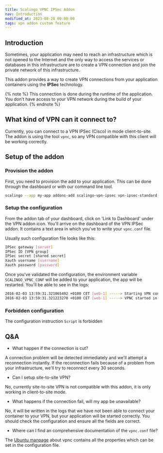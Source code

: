 ```yaml
---
title: Scalingo VPNC IPSec Addon
nav: Introduction
modified_at: 2023-08-28 00:00:00
tags: vpn addon custom feature
---
```


## Introduction

Sometimes, your application may need to reach an infrastructure which
is not opened to the Internet and the only way to access the services
or databases in this infrastructure are to create a VPN connection and
join the private network of this infrastructure.

This addon provides a way to create VPN connections from your application
containers using the **IPSec** technology.

{% note %}
This connection is done during the runtime of the application. You don't have access to your VPN network during the build of your application.
{% endnote %}

## What kind of VPN can it connect to?

Currently, you can connect to a VPN IPSec (Cisco) in mode client-to-site.  The
addon is using the tool `vpnc`, so any VPN compatible with this client will be
working correctly.

## Setup of the addon

### Provision the addon

First, you need to provision the add to your application. This can be done
through the dashboard or with our command line tool.

```bash
scalingo --app my-app addons-add scalingo-vpn-ipsec vpn-ipsec-standard
```

### Setup the configuration

From the addon tab of your dashboard, click on 'Link to Dashboard' under the
VPN addon icon. You'll arrive on the dashboard of the VPN IPSec addon. It
contains a text area in which you've to write your `vpnc.conf` file.

Usually such configuration file looks like this:

```bash
IPSec gateway [server]
IPSec ID [VPN group]
IPSec secret [shared secret]
Xauth username [username]
Xauth password [password]
```

Once you've validated the configuration, the environment variable
`SCALINGO_VPNC_CONF` will be added to your application, the app will be
restarted. You'll be able to see in the logs:

```bash
2016-02-03 13:59:31.321065492 +0100 CET [web-1] -----> Starting VPN connection
2016-02-03 13:59:31.321223270 +0100 CET [web-1] -----> VPNC started in background (pid: 70)...
```

### Forbidden configuration

The configuration instruction `Script` is forbidden

## Q&A

- What happen if the connection is cut?

A connection problem will be detected immediately and we'll attempt a
reconnection instantly. If the reconnection fails because of a problem from
your infrastructure, we'll try to reconnect every 30 seconds.

- Can I setup site-to-site VPN?

No, currently site-to-site VPN is not compatible with this addon, it
is only working in client-to-site mode.

- What happens if the connection fail, will my app be unavailable?

No, it will be written in the logs that we have not been able to connect your
container to your VPN, but your application will be started correctly.  You
should check the configuration and ensure all the fields are correct.

- Where can I find an comprehensive documentation of the `vpnc.conf` file?

The [Ubuntu
manpage](http://manpages.ubuntu.com/manpages/trusty/man8/vpnc-connect.8.html)
about vpnc contains all the properties which can be set in the configuration
file.
